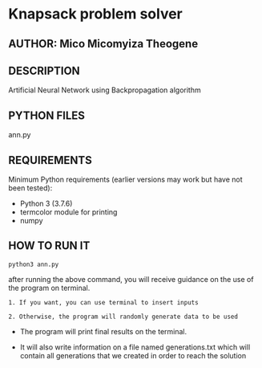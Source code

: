 # Knapsack problem solver

## AUTHOR:  Mico Micomyiza Theogene


## DESCRIPTION
Artificial Neural Network using Backpropagation algorithm



## PYTHON FILES
ann.py


## REQUIREMENTS

Minimum Python requirements (earlier versions may work but have not been tested):

* Python 3 (3.7.6)
* termcolor module for printing
* numpy


## HOW TO RUN IT

`python3 ann.py`


after running the above command,
you will receive guidance on the use of the program on terminal.

    1. If you want, you can use terminal to insert inputs

    2. Otherwise, the program will randomly generate data to be used


* The program will print final results on the terminal. 

* It will also write information on a file named generations.txt which will
    contain all generations that we created in order to reach the solution





